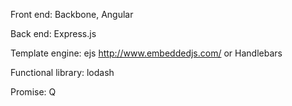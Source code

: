 Front end: Backbone, Angular

Back end: Express.js

Template engine: ejs http://www.embeddedjs.com/  or Handlebars

Functional library: lodash

Promise: Q


